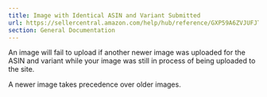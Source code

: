 ```yaml
---
title: Image with Identical ASIN and Variant Submitted
url: https://sellercentral.amazon.com/help/hub/reference/GXP59A6ZVJUFJTFN
section: General Documentation
---
```


An image will fail to upload if another newer image was uploaded for the ASIN
and variant while your image was still in process of being uploaded to the
site.

A newer image takes precedence over older images.

